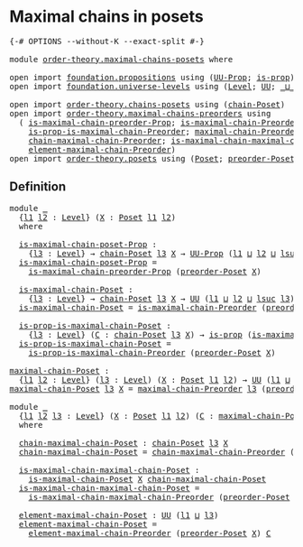 # Maximal chains in posets

<pre class="Agda"><a id="37" class="Symbol">{-#</a> <a id="41" class="Keyword">OPTIONS</a> <a id="49" class="Pragma">--without-K</a> <a id="61" class="Pragma">--exact-split</a> <a id="75" class="Symbol">#-}</a>

<a id="80" class="Keyword">module</a> <a id="87" href="order-theory.maximal-chains-posets.html" class="Module">order-theory.maximal-chains-posets</a> <a id="122" class="Keyword">where</a>

<a id="129" class="Keyword">open</a> <a id="134" class="Keyword">import</a> <a id="141" href="foundation.propositions.html" class="Module">foundation.propositions</a> <a id="165" class="Keyword">using</a> <a id="171" class="Symbol">(</a><a id="172" href="foundation-core.propositions.html#1393" class="Function">UU-Prop</a><a id="179" class="Symbol">;</a> <a id="181" href="foundation-core.propositions.html#1309" class="Function">is-prop</a><a id="188" class="Symbol">)</a>
<a id="190" class="Keyword">open</a> <a id="195" class="Keyword">import</a> <a id="202" href="foundation.universe-levels.html" class="Module">foundation.universe-levels</a> <a id="229" class="Keyword">using</a> <a id="235" class="Symbol">(</a><a id="236" href="Agda.Primitive.html#597" class="Postulate">Level</a><a id="241" class="Symbol">;</a> <a id="243" href="foundation-core.universe-levels.html#235" class="Primitive">UU</a><a id="245" class="Symbol">;</a> <a id="247" href="Agda.Primitive.html#810" class="Primitive Operator">_⊔_</a><a id="250" class="Symbol">;</a> <a id="252" href="Agda.Primitive.html#780" class="Primitive">lsuc</a><a id="256" class="Symbol">)</a>

<a id="259" class="Keyword">open</a> <a id="264" class="Keyword">import</a> <a id="271" href="order-theory.chains-posets.html" class="Module">order-theory.chains-posets</a> <a id="298" class="Keyword">using</a> <a id="304" class="Symbol">(</a><a id="305" href="order-theory.chains-posets.html#1249" class="Function">chain-Poset</a><a id="316" class="Symbol">)</a>
<a id="318" class="Keyword">open</a> <a id="323" class="Keyword">import</a> <a id="330" href="order-theory.maximal-chains-preorders.html" class="Module">order-theory.maximal-chains-preorders</a> <a id="368" class="Keyword">using</a>
  <a id="376" class="Symbol">(</a> <a id="378" href="order-theory.maximal-chains-preorders.html#641" class="Function">is-maximal-chain-preorder-Prop</a><a id="408" class="Symbol">;</a> <a id="410" href="order-theory.maximal-chains-preorders.html#857" class="Function">is-maximal-chain-Preorder</a><a id="435" class="Symbol">;</a>
    <a id="441" href="order-theory.maximal-chains-preorders.html#1029" class="Function">is-prop-is-maximal-chain-Preorder</a><a id="474" class="Symbol">;</a> <a id="476" href="order-theory.maximal-chains-preorders.html#1250" class="Function">maximal-chain-Preorder</a><a id="498" class="Symbol">;</a>
    <a id="504" href="order-theory.maximal-chains-preorders.html#1535" class="Function">chain-maximal-chain-Preorder</a><a id="532" class="Symbol">;</a> <a id="534" href="order-theory.maximal-chains-preorders.html#1628" class="Function">is-maximal-chain-maximal-chain-Preorder</a><a id="573" class="Symbol">;</a>
    <a id="579" href="order-theory.maximal-chains-preorders.html#1784" class="Function">element-maximal-chain-Preorder</a><a id="609" class="Symbol">)</a>
<a id="611" class="Keyword">open</a> <a id="616" class="Keyword">import</a> <a id="623" href="order-theory.posets.html" class="Module">order-theory.posets</a> <a id="643" class="Keyword">using</a> <a id="649" class="Symbol">(</a><a id="650" href="order-theory.posets.html#731" class="Function">Poset</a><a id="655" class="Symbol">;</a> <a id="657" href="order-theory.posets.html#1761" class="Function">preorder-Poset</a><a id="671" class="Symbol">)</a>
</pre>
## Definition

<pre class="Agda">
<a id="702" class="Keyword">module</a> <a id="709" href="order-theory.maximal-chains-posets.html#709" class="Module">_</a>
  <a id="713" class="Symbol">{</a><a id="714" href="order-theory.maximal-chains-posets.html#714" class="Bound">l1</a> <a id="717" href="order-theory.maximal-chains-posets.html#717" class="Bound">l2</a> <a id="720" class="Symbol">:</a> <a id="722" href="Agda.Primitive.html#597" class="Postulate">Level</a><a id="727" class="Symbol">}</a> <a id="729" class="Symbol">(</a><a id="730" href="order-theory.maximal-chains-posets.html#730" class="Bound">X</a> <a id="732" class="Symbol">:</a> <a id="734" href="order-theory.posets.html#731" class="Function">Poset</a> <a id="740" href="order-theory.maximal-chains-posets.html#714" class="Bound">l1</a> <a id="743" href="order-theory.maximal-chains-posets.html#717" class="Bound">l2</a><a id="745" class="Symbol">)</a>
  <a id="749" class="Keyword">where</a>
  
  <a id="760" href="order-theory.maximal-chains-posets.html#760" class="Function">is-maximal-chain-poset-Prop</a> <a id="788" class="Symbol">:</a>
    <a id="794" class="Symbol">{</a><a id="795" href="order-theory.maximal-chains-posets.html#795" class="Bound">l3</a> <a id="798" class="Symbol">:</a> <a id="800" href="Agda.Primitive.html#597" class="Postulate">Level</a><a id="805" class="Symbol">}</a> <a id="807" class="Symbol">→</a> <a id="809" href="order-theory.chains-posets.html#1249" class="Function">chain-Poset</a> <a id="821" href="order-theory.maximal-chains-posets.html#795" class="Bound">l3</a> <a id="824" href="order-theory.maximal-chains-posets.html#730" class="Bound">X</a> <a id="826" class="Symbol">→</a> <a id="828" href="foundation-core.propositions.html#1393" class="Function">UU-Prop</a> <a id="836" class="Symbol">(</a><a id="837" href="order-theory.maximal-chains-posets.html#714" class="Bound">l1</a> <a id="840" href="Agda.Primitive.html#810" class="Primitive Operator">⊔</a> <a id="842" href="order-theory.maximal-chains-posets.html#717" class="Bound">l2</a> <a id="845" href="Agda.Primitive.html#810" class="Primitive Operator">⊔</a> <a id="847" href="Agda.Primitive.html#780" class="Primitive">lsuc</a> <a id="852" href="order-theory.maximal-chains-posets.html#795" class="Bound">l3</a><a id="854" class="Symbol">)</a>
  <a id="858" href="order-theory.maximal-chains-posets.html#760" class="Function">is-maximal-chain-poset-Prop</a> <a id="886" class="Symbol">=</a>
    <a id="892" href="order-theory.maximal-chains-preorders.html#641" class="Function">is-maximal-chain-preorder-Prop</a> <a id="923" class="Symbol">(</a><a id="924" href="order-theory.posets.html#1761" class="Function">preorder-Poset</a> <a id="939" href="order-theory.maximal-chains-posets.html#730" class="Bound">X</a><a id="940" class="Symbol">)</a>

  <a id="945" href="order-theory.maximal-chains-posets.html#945" class="Function">is-maximal-chain-Poset</a> <a id="968" class="Symbol">:</a>
    <a id="974" class="Symbol">{</a><a id="975" href="order-theory.maximal-chains-posets.html#975" class="Bound">l3</a> <a id="978" class="Symbol">:</a> <a id="980" href="Agda.Primitive.html#597" class="Postulate">Level</a><a id="985" class="Symbol">}</a> <a id="987" class="Symbol">→</a> <a id="989" href="order-theory.chains-posets.html#1249" class="Function">chain-Poset</a> <a id="1001" href="order-theory.maximal-chains-posets.html#975" class="Bound">l3</a> <a id="1004" href="order-theory.maximal-chains-posets.html#730" class="Bound">X</a> <a id="1006" class="Symbol">→</a> <a id="1008" href="foundation-core.universe-levels.html#235" class="Primitive">UU</a> <a id="1011" class="Symbol">(</a><a id="1012" href="order-theory.maximal-chains-posets.html#714" class="Bound">l1</a> <a id="1015" href="Agda.Primitive.html#810" class="Primitive Operator">⊔</a> <a id="1017" href="order-theory.maximal-chains-posets.html#717" class="Bound">l2</a> <a id="1020" href="Agda.Primitive.html#810" class="Primitive Operator">⊔</a> <a id="1022" href="Agda.Primitive.html#780" class="Primitive">lsuc</a> <a id="1027" href="order-theory.maximal-chains-posets.html#975" class="Bound">l3</a><a id="1029" class="Symbol">)</a>
  <a id="1033" href="order-theory.maximal-chains-posets.html#945" class="Function">is-maximal-chain-Poset</a> <a id="1056" class="Symbol">=</a> <a id="1058" href="order-theory.maximal-chains-preorders.html#857" class="Function">is-maximal-chain-Preorder</a> <a id="1084" class="Symbol">(</a><a id="1085" href="order-theory.posets.html#1761" class="Function">preorder-Poset</a> <a id="1100" href="order-theory.maximal-chains-posets.html#730" class="Bound">X</a><a id="1101" class="Symbol">)</a>

  <a id="1106" href="order-theory.maximal-chains-posets.html#1106" class="Function">is-prop-is-maximal-chain-Poset</a> <a id="1137" class="Symbol">:</a>
    <a id="1143" class="Symbol">{</a><a id="1144" href="order-theory.maximal-chains-posets.html#1144" class="Bound">l3</a> <a id="1147" class="Symbol">:</a> <a id="1149" href="Agda.Primitive.html#597" class="Postulate">Level</a><a id="1154" class="Symbol">}</a> <a id="1156" class="Symbol">(</a><a id="1157" href="order-theory.maximal-chains-posets.html#1157" class="Bound">C</a> <a id="1159" class="Symbol">:</a> <a id="1161" href="order-theory.chains-posets.html#1249" class="Function">chain-Poset</a> <a id="1173" href="order-theory.maximal-chains-posets.html#1144" class="Bound">l3</a> <a id="1176" href="order-theory.maximal-chains-posets.html#730" class="Bound">X</a><a id="1177" class="Symbol">)</a> <a id="1179" class="Symbol">→</a> <a id="1181" href="foundation-core.propositions.html#1309" class="Function">is-prop</a> <a id="1189" class="Symbol">(</a><a id="1190" href="order-theory.maximal-chains-posets.html#945" class="Function">is-maximal-chain-Poset</a> <a id="1213" href="order-theory.maximal-chains-posets.html#1157" class="Bound">C</a><a id="1214" class="Symbol">)</a>
  <a id="1218" href="order-theory.maximal-chains-posets.html#1106" class="Function">is-prop-is-maximal-chain-Poset</a> <a id="1249" class="Symbol">=</a>
    <a id="1255" href="order-theory.maximal-chains-preorders.html#1029" class="Function">is-prop-is-maximal-chain-Preorder</a> <a id="1289" class="Symbol">(</a><a id="1290" href="order-theory.posets.html#1761" class="Function">preorder-Poset</a> <a id="1305" href="order-theory.maximal-chains-posets.html#730" class="Bound">X</a><a id="1306" class="Symbol">)</a>

<a id="maximal-chain-Poset"></a><a id="1309" href="order-theory.maximal-chains-posets.html#1309" class="Function">maximal-chain-Poset</a> <a id="1329" class="Symbol">:</a>
  <a id="1333" class="Symbol">{</a><a id="1334" href="order-theory.maximal-chains-posets.html#1334" class="Bound">l1</a> <a id="1337" href="order-theory.maximal-chains-posets.html#1337" class="Bound">l2</a> <a id="1340" class="Symbol">:</a> <a id="1342" href="Agda.Primitive.html#597" class="Postulate">Level</a><a id="1347" class="Symbol">}</a> <a id="1349" class="Symbol">(</a><a id="1350" href="order-theory.maximal-chains-posets.html#1350" class="Bound">l3</a> <a id="1353" class="Symbol">:</a> <a id="1355" href="Agda.Primitive.html#597" class="Postulate">Level</a><a id="1360" class="Symbol">)</a> <a id="1362" class="Symbol">(</a><a id="1363" href="order-theory.maximal-chains-posets.html#1363" class="Bound">X</a> <a id="1365" class="Symbol">:</a> <a id="1367" href="order-theory.posets.html#731" class="Function">Poset</a> <a id="1373" href="order-theory.maximal-chains-posets.html#1334" class="Bound">l1</a> <a id="1376" href="order-theory.maximal-chains-posets.html#1337" class="Bound">l2</a><a id="1378" class="Symbol">)</a> <a id="1380" class="Symbol">→</a> <a id="1382" href="foundation-core.universe-levels.html#235" class="Primitive">UU</a> <a id="1385" class="Symbol">(</a><a id="1386" href="order-theory.maximal-chains-posets.html#1334" class="Bound">l1</a> <a id="1389" href="Agda.Primitive.html#810" class="Primitive Operator">⊔</a> <a id="1391" href="order-theory.maximal-chains-posets.html#1337" class="Bound">l2</a> <a id="1394" href="Agda.Primitive.html#810" class="Primitive Operator">⊔</a> <a id="1396" href="Agda.Primitive.html#780" class="Primitive">lsuc</a> <a id="1401" href="order-theory.maximal-chains-posets.html#1350" class="Bound">l3</a><a id="1403" class="Symbol">)</a>
<a id="1405" href="order-theory.maximal-chains-posets.html#1309" class="Function">maximal-chain-Poset</a> <a id="1425" href="order-theory.maximal-chains-posets.html#1425" class="Bound">l3</a> <a id="1428" href="order-theory.maximal-chains-posets.html#1428" class="Bound">X</a> <a id="1430" class="Symbol">=</a> <a id="1432" href="order-theory.maximal-chains-preorders.html#1250" class="Function">maximal-chain-Preorder</a> <a id="1455" href="order-theory.maximal-chains-posets.html#1425" class="Bound">l3</a> <a id="1458" class="Symbol">(</a><a id="1459" href="order-theory.posets.html#1761" class="Function">preorder-Poset</a> <a id="1474" href="order-theory.maximal-chains-posets.html#1428" class="Bound">X</a><a id="1475" class="Symbol">)</a>

<a id="1478" class="Keyword">module</a> <a id="1485" href="order-theory.maximal-chains-posets.html#1485" class="Module">_</a>
  <a id="1489" class="Symbol">{</a><a id="1490" href="order-theory.maximal-chains-posets.html#1490" class="Bound">l1</a> <a id="1493" href="order-theory.maximal-chains-posets.html#1493" class="Bound">l2</a> <a id="1496" href="order-theory.maximal-chains-posets.html#1496" class="Bound">l3</a> <a id="1499" class="Symbol">:</a> <a id="1501" href="Agda.Primitive.html#597" class="Postulate">Level</a><a id="1506" class="Symbol">}</a> <a id="1508" class="Symbol">(</a><a id="1509" href="order-theory.maximal-chains-posets.html#1509" class="Bound">X</a> <a id="1511" class="Symbol">:</a> <a id="1513" href="order-theory.posets.html#731" class="Function">Poset</a> <a id="1519" href="order-theory.maximal-chains-posets.html#1490" class="Bound">l1</a> <a id="1522" href="order-theory.maximal-chains-posets.html#1493" class="Bound">l2</a><a id="1524" class="Symbol">)</a> <a id="1526" class="Symbol">(</a><a id="1527" href="order-theory.maximal-chains-posets.html#1527" class="Bound">C</a> <a id="1529" class="Symbol">:</a> <a id="1531" href="order-theory.maximal-chains-posets.html#1309" class="Function">maximal-chain-Poset</a> <a id="1551" href="order-theory.maximal-chains-posets.html#1496" class="Bound">l3</a> <a id="1554" href="order-theory.maximal-chains-posets.html#1509" class="Bound">X</a><a id="1555" class="Symbol">)</a>
  <a id="1559" class="Keyword">where</a>

  <a id="1568" href="order-theory.maximal-chains-posets.html#1568" class="Function">chain-maximal-chain-Poset</a> <a id="1594" class="Symbol">:</a> <a id="1596" href="order-theory.chains-posets.html#1249" class="Function">chain-Poset</a> <a id="1608" href="order-theory.maximal-chains-posets.html#1496" class="Bound">l3</a> <a id="1611" href="order-theory.maximal-chains-posets.html#1509" class="Bound">X</a>
  <a id="1615" href="order-theory.maximal-chains-posets.html#1568" class="Function">chain-maximal-chain-Poset</a> <a id="1641" class="Symbol">=</a> <a id="1643" href="order-theory.maximal-chains-preorders.html#1535" class="Function">chain-maximal-chain-Preorder</a> <a id="1672" class="Symbol">(</a><a id="1673" href="order-theory.posets.html#1761" class="Function">preorder-Poset</a> <a id="1688" href="order-theory.maximal-chains-posets.html#1509" class="Bound">X</a><a id="1689" class="Symbol">)</a> <a id="1691" href="order-theory.maximal-chains-posets.html#1527" class="Bound">C</a>

  <a id="1696" href="order-theory.maximal-chains-posets.html#1696" class="Function">is-maximal-chain-maximal-chain-Poset</a> <a id="1733" class="Symbol">:</a>
    <a id="1739" href="order-theory.maximal-chains-posets.html#945" class="Function">is-maximal-chain-Poset</a> <a id="1762" href="order-theory.maximal-chains-posets.html#1509" class="Bound">X</a> <a id="1764" href="order-theory.maximal-chains-posets.html#1568" class="Function">chain-maximal-chain-Poset</a>
  <a id="1792" href="order-theory.maximal-chains-posets.html#1696" class="Function">is-maximal-chain-maximal-chain-Poset</a> <a id="1829" class="Symbol">=</a>
    <a id="1835" href="order-theory.maximal-chains-preorders.html#1628" class="Function">is-maximal-chain-maximal-chain-Preorder</a> <a id="1875" class="Symbol">(</a><a id="1876" href="order-theory.posets.html#1761" class="Function">preorder-Poset</a> <a id="1891" href="order-theory.maximal-chains-posets.html#1509" class="Bound">X</a><a id="1892" class="Symbol">)</a> <a id="1894" href="order-theory.maximal-chains-posets.html#1527" class="Bound">C</a>

  <a id="1899" href="order-theory.maximal-chains-posets.html#1899" class="Function">element-maximal-chain-Poset</a> <a id="1927" class="Symbol">:</a> <a id="1929" href="foundation-core.universe-levels.html#235" class="Primitive">UU</a> <a id="1932" class="Symbol">(</a><a id="1933" href="order-theory.maximal-chains-posets.html#1490" class="Bound">l1</a> <a id="1936" href="Agda.Primitive.html#810" class="Primitive Operator">⊔</a> <a id="1938" href="order-theory.maximal-chains-posets.html#1496" class="Bound">l3</a><a id="1940" class="Symbol">)</a>
  <a id="1944" href="order-theory.maximal-chains-posets.html#1899" class="Function">element-maximal-chain-Poset</a> <a id="1972" class="Symbol">=</a>
    <a id="1978" href="order-theory.maximal-chains-preorders.html#1784" class="Function">element-maximal-chain-Preorder</a> <a id="2009" class="Symbol">(</a><a id="2010" href="order-theory.posets.html#1761" class="Function">preorder-Poset</a> <a id="2025" href="order-theory.maximal-chains-posets.html#1509" class="Bound">X</a><a id="2026" class="Symbol">)</a> <a id="2028" href="order-theory.maximal-chains-posets.html#1527" class="Bound">C</a>
</pre>